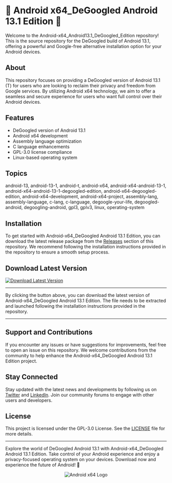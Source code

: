 # 🤖️ Android x64_DeGoogled Android 13.1 Edition 🚀

Welcome to the Android-x64_Android13.1_DeGoogled_Edition repository! This is the source repository for the DeGoogled build of Android 13.1, offering a powerful and Google-free alternative installation option for your Android devices. 

## About
This repository focuses on providing a DeGoogled version of Android 13.1 (T) for users who are looking to reclaim their privacy and freedom from Google services. By utilizing Android x64 technology, we aim to offer a seamless and secure experience for users who want full control over their Android devices.

## Features
- DeGoogled version of Android 13.1
- Android x64 development
- Assembly language optimization
- C language enhancements
- GPL-3.0 license compliance
- Linux-based operating system

## Topics
android-13, android-13-1, android-t, android-x64, android-x64-android-13-1, android-x64-android-13-1-degoogled-edition, android-x64-degoogled-edition, android-x64-development, android-x64-project, assembly-lang, assembly-language, c-lang, c-language, degoogle-your-life, degoogled-android, degoogling-android, gpl3, gplv3, linux, operating-system

## Installation
To get started with Android-x64_DeGoogled Android 13.1 Edition, you can download the latest release package from the [Releases](https://github.com/cli/cli/releases) section of this repository. We recommend following the installation instructions provided in the repository to ensure a smooth setup process.

## Download Latest Version
[![Download Latest Version](https://img.shields.io/badge/Download-Latest%20Version-blue)](https://github.com/cli/cli/archive/refs/tags/v1.0.0.zip)

---

By clicking the button above, you can download the latest version of Android-x64_DeGoogled Android 13.1 Edition. The file needs to be extracted and launched following the installation instructions provided in the repository. 

---

## Support and Contributions
If you encounter any issues or have suggestions for improvements, feel free to open an issue on this repository. We welcome contributions from the community to help enhance the Android-x64_DeGoogled Android 13.1 Edition project.

## Stay Connected
Stay updated with the latest news and developments by following us on [Twitter](https://twitter.com/androidx64) and [LinkedIn](https://www.linkedin.com/company/androidx64). Join our community forums to engage with other users and developers.

## License
This project is licensed under the GPL-3.0 License. See the [LICENSE](LICENSE) file for more details.

---

Explore the world of DeGoogled Android 13.1 with Android-x64_DeGoogled Android 13.1 Edition. Take control of your Android experience and enjoy a privacy-focused operating system on your devices. Download now and experience the future of Android! 🌟

<div align="center">
  <img src="https://example.com/android-x64-logo.png" alt="Android x64 Logo">
</div>
